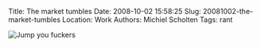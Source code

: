 Title: The market tumbles
Date: 2008-10-02 15:58:25
Slug: 20081002-the-market-tumbles
Location: Work
Authors: Michiel Scholten
Tags: rant

<div class="content-image"><div><img src="http://aquariusoft.org/~mbscholt/images/content/theysayjump.jpg" alt="Jump you fuckers" title="Jump you fuckers" /></div></div> 
<br style="clear: both;" /> 
